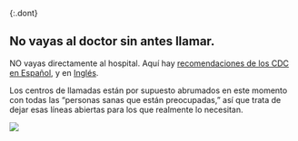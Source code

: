 {:.dont}
## No vayas al doctor sin antes llamar. 

NO vayas directamente al hospital. Aquí hay [recomendaciones de los CDC en Español](https://www.cdc.gov/coronavirus/2019-ncov/downloads/sick-with-2019-nCoV-fact-sheet-sp.pdf), y en [Inglés](https://www.cdc.gov/coronavirus/2019-ncov/about/steps-when-sick.html). 
 
Los centros de llamadas están por supuesto abrumados en este momento con todas las “personas sanas que están preocupadas,” así que trata de dejar esas líneas abiertas para los que realmente lo necesitan. 

![](https://flattenthecurve.com/wp-content/uploads/2020/03/covid19-symptoms-1024x1019.png)
